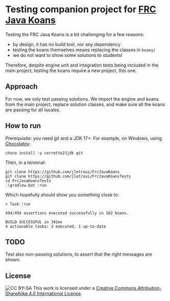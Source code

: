 # Testing companion project for [FRC Java Koans](https://github.com/jletroui/FrcJavaKoans)

Testing the FRC Java Koans is a bit challenging for a few reasons:

- by design, it has no build tool, nor any dependency
- testing the koans themselves means replacing the classes in `koans/`
- we do not want to show some solutions to students!

Therefore, despite engine unit and integration tests being included in the main project, testing the koans require a new project, this one.

## Approach

For now, we only test passing solutions. We import the engine and koans from the main project, replace solution classes, and make sure all the koans are passing for all locales.

## How to run

Prerequisite: you need git and a JDK 17+. For example, on Windows, using [Chocolatey](https://chocolatey.org/install):

    choco install -y corretto21jdk git

Then, in a terminal:

    git clone https://github.com/jletroui/FrcJavaKoans
    git clone https://github.com/jletroui/FrcJavaKoansTests
    cd FrcJavaKoansTests
    .\gradlew.bat :run

Which hopefully should show you something close to:

```
> Task :run

494/494 assertions executed successfully in 162 koans.

BUILD SUCCESSFUL in 342ms
4 actionable tasks: 3 executed, 1 up-to-date
```

## TODO

Test also non-passing solutions, to assert that the right messages are shown.

## License

![CC BY-SA](https://i.creativecommons.org/l/by-sa/4.0/88x31.png) This work is licensed under a [Creative Commons Attribution-ShareAlike 4.0 International License](https://creativecommons.org/licenses/by-sa/4.0/).
